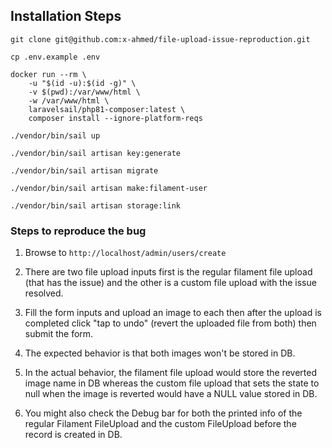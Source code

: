 ## Installation Steps

```
git clone git@github.com:x-ahmed/file-upload-issue-reproduction.git
```

```
cp .env.example .env 
```

```
docker run --rm \
    -u "$(id -u):$(id -g)" \
    -v $(pwd):/var/www/html \
    -w /var/www/html \
    laravelsail/php81-composer:latest \
    composer install --ignore-platform-reqs
```
 
```
./vendor/bin/sail up
```

```
./vendor/bin/sail artisan key:generate
```

```
./vendor/bin/sail artisan migrate
```

```
./vendor/bin/sail artisan make:filament-user
```

```
./vendor/bin/sail artisan storage:link
```


### Steps to reproduce the bug

1. Browse to `http://localhost/admin/users/create`

2. There are two file upload inputs first is the regular filament file upload (that has the issue) and the other is a custom file upload with the issue resolved.

3. Fill the form inputs and upload an image to each then after the upload is completed click "tap to undo" (revert the uploaded file from both) then submit the form.

4. The expected behavior is that both images won't be stored in DB.

5. In the actual behavior, the filament file upload would store the reverted image name in DB whereas the custom file upload that sets the state to null when the image is reverted would have a NULL value stored in DB.

6. You might also check the Debug bar for both the printed info of the regular Filament FileUpload and the custom FileUpload before the record is created in DB.

